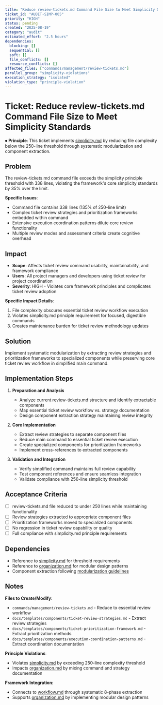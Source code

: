 ```yaml
---
title: "Reduce review-tickets.md Command File Size to Meet Simplicity Standards"
ticket_id: "AUDIT-SIMP-005"
priority: "HIGH"
status: pending
created: "2025-08-19"
category: "audit"
estimated_effort: "2.5 hours"
dependencies:
  blocking: []
  sequential: []
  soft: []
  file_conflicts: []
  resource_conflicts: []
affected_files: ["commands/management/review-tickets.md"]
parallel_group: "simplicity-violations"
execution_strategy: "isolated"
violation_type: "principle-violation"
---
```


# Ticket: Reduce review-tickets.md Command File Size to Meet Simplicity Standards

⏺ **Principle**: This ticket implements [simplicity.md](../../principles/simplicity.md) by reducing file complexity below the 250-line threshold through systematic modularization and component extraction.

## Problem

The review-tickets.md command file exceeds the simplicity principle threshold with 338 lines, violating the framework's core simplicity standards by 35% over the limit.

**Specific Issues**:
- Command file contains 338 lines (135% of 250-line limit)
- Complex ticket review strategies and prioritization frameworks embedded within command
- Extensive execution coordination patterns dilute core review functionality
- Multiple review modes and assessment criteria create cognitive overhead

## Impact

- **Scope**: Affects ticket review command usability, maintainability, and framework compliance
- **Users**: All project managers and developers using ticket review for project coordination
- **Severity**: HIGH - Violates core framework principles and complicates ticket review adoption

**Specific Impact Details**:
1. File complexity obscures essential ticket review workflow execution
2. Violates simplicity.md principle requirement for focused, digestible commands
3. Creates maintenance burden for ticket review methodology updates

## Solution

Implement systematic modularization by extracting review strategies and prioritization frameworks to specialized components while preserving core ticket review workflow in simplified main command.

## Implementation Steps

1. **Preparation and Analysis**
   - Analyze current review-tickets.md structure and identify extractable components
   - Map essential ticket review workflow vs. strategy documentation
   - Design component extraction strategy maintaining review integrity

2. **Core Implementation**
   - Extract review strategies to separate component files
   - Reduce main command to essential ticket review execution
   - Create specialized components for prioritization frameworks
   - Implement cross-references to extracted components

3. **Validation and Integration**
   - Verify simplified command maintains full review capability
   - Test component references and ensure seamless integration
   - Validate compliance with 250-line simplicity threshold

## Acceptance Criteria

- [ ] review-tickets.md file reduced to under 250 lines while maintaining functionality
- [ ] Review strategies extracted to appropriate component files
- [ ] Prioritization frameworks moved to specialized components
- [ ] No regression in ticket review capability or quality
- [ ] Full compliance with simplicity.md principle requirements

## Dependencies

- Reference to [simplicity.md](../../principles/simplicity.md) for threshold requirements
- Reference to [organization.md](../../principles/organization.md) for modular design patterns
- Component extraction following [modularization guidelines](../../docs/principles/organization.md)

## Notes

**Files to Create/Modify**:
- `commands/management/review-tickets.md` - Reduce to essential review workflow
- `docs/templates/components/ticket-review-strategies.md` - Extract review strategies
- `docs/templates/components/ticket-prioritization-framework.md` - Extract prioritization methods
- `docs/templates/components/execution-coordination-patterns.md` - Extract coordination documentation

**Principle Violations**:
- Violates [simplicity.md](../../principles/simplicity.md) by exceeding 250-line complexity threshold
- Impacts [organization.md](../../principles/organization.md) by mixing command and strategy documentation

**Framework Integration**:
- Connects to [workflow.md](../../principles/workflow.md) through systematic 8-phase extraction
- Supports [organization.md](../../principles/organization.md) by implementing modular design patterns